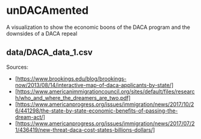 # unDACAmented
A visualization to show the economic boons of the DACA program and the downsides of a DACA repeal

## data/DACA_data_1.csv
Sources:
- [https://www.brookings.edu/blog/brookings-now/2013/08/14/interactive-map-of-daca-applicants-by-state/]
- [https://www.americanimmigrationcouncil.org/sites/default/files/research/who_and_where_the_dreamers_are_two.pdf]
- [https://www.americanprogress.org/issues/immigration/news/2017/10/26/441298/the-state-by-state-economic-benefits-of-passing-the-dream-act/]
- [https://www.americanprogress.org/issues/immigration/news/2017/07/21/436419/new-threat-daca-cost-states-billions-dollars/]
